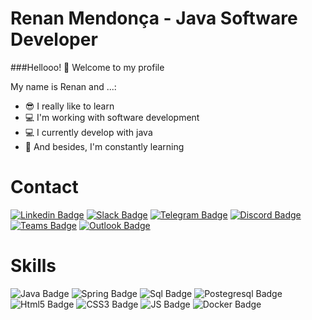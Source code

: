 <!--
### Hi there 👋
**RenanKlinsmann/RenanKlinsmann** is a ✨ _special_ ✨ repository because its `README.md` (this file) appears on your GitHub profile.

Here are some ideas to get you started:

- 🔭 I’m currently working on ...
- 🌱 I’m currently learning ...
- 👯 I’m looking to collaborate on ...
- 🤔 I’m looking for help with ...
- 💬 Ask me about ...
- 📫 How to reach me: ...
- 😄 Pronouns: ...
- ⚡ Fun fact: ...
-->

# Renan Mendonça - Java Software Developer

###Hellooo! 👋 Welcome to my profile

My name is Renan and ...:

- 😎 I really like to learn
- 💻 I'm working with software development
- 💻 I currently develop with java
- 📖 And besides, I'm constantly learning


# Contact


[![Linkedin Badge](https://img.shields.io/badge/LinkedIn-0077B5?style=for-the-badge&logo=linkedin&logoColor=white&link=https://www.linkedin.com/in/renan-klinsmann/)](https://www.linkedin.com/in/renan-klinsmann/)
[![Slack Badge](https://img.shields.io/badge/Slack-4A154B?style=for-the-badge&logo=slack&logoColor=white&link=https://linktr.ee/renan.klinsmann)](https://linktr.ee/renan.klinsmann)
[![Telegram Badge](https://img.shields.io/badge/Telegram-2CA5E0?style=for-the-badge&logo=telegram&logoColor=white&link=https://linktr.ee/renan.klinsmann)](https://linktr.ee/renan.klinsmann)
[![Discord Badge](https://img.shields.io/badge/Discord-7289DA?style=for-the-badge&logo=discord&logoColor=white&link=https://linktr.ee/renan.klinsmann)](https://linktr.ee/renan.klinsmann)
[![Teams Badge](https://img.shields.io/badge/Microsoft_Teams-6264A7?style=for-the-badge&logo=microsoft-teams&logoColor=white&link=https://www.linkedin.com/in/renan-klinsmann/)](https://www.linkedin.com/in/renan-klinsmann/)
[![Outlook Badge](https://img.shields.io/badge/Microsoft_Outlook-0078D4?style=for-the-badge&logo=microsoft-outlook&logoColor=white&link=https://linktr.ee/renan.klinsmann)](https://linktr.ee/renan.klinsmann)


# Skills


![Java Badge](https://img.shields.io/badge/Java-ED8B00?style=for-the-badge&logo=java&logoColor=white)
![Spring Badge](https://img.shields.io/badge/Spring-6DB33F?style=for-the-badge&logo=spring&logoColor=white)
![Sql Badge](https://img.shields.io/badge/Microsoft_SQL_Server-CC2927?style=for-the-badge&logo=microsoft-sql-server&logoColor=white)
![Postegresql Badge](https://img.shields.io/badge/PostgreSQL-316192?style=for-the-badge&logo=postgresql&logoColor=white)
![Html5 Badge](https://img.shields.io/badge/HTML5-E34F26?style=for-the-badge&logo=html5&logoColor=white)
![CSS3 Badge](https://img.shields.io/badge/CSS3-1572B6?style=for-the-badge&logo=css3&logoColor=white)
![JS Badge](https://img.shields.io/badge/JavaScript-F7DF1E?style=for-the-badge&logo=javascript&logoColor=black)
![Docker Badge](https://img.shields.io/badge/Docker-2CA5E0?style=for-the-badge&logo=docker&logoColor=white)
